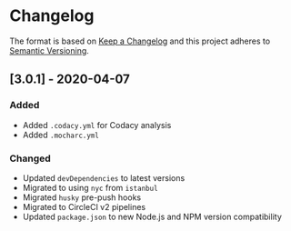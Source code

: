 # Changelog

The format is based on [Keep a Changelog](http://keepachangelog.com/)
and this project adheres to [Semantic Versioning](http://semver.org/).

## [3.0.1] - 2020-04-07
### Added
- Added `.codacy.yml` for Codacy analysis
- Added `.mocharc.yml`

### Changed
- Updated `devDependencies` to latest versions
- Migrated to using `nyc` from `istanbul`
- Migrated `husky` pre-push hooks
- Migrated to CircleCI v2 pipelines
- Updated `package.json` to new Node.js and NPM version compatibility
